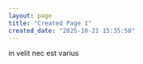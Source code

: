 ```yaml
---
layout: page
title: "Created Page 1"
created_date: "2025-10-21 15:35:58"
---
```


in velit nec est varius 
